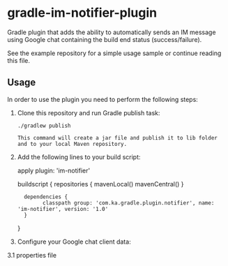 gradle-im-notifier-plugin
=========================

Gradle plugin that adds the ability to automatically sends an IM message using Google chat containing the build end status (success/failure).

See the example repository for a simple usage sample or continue reading this file.

Usage
-----

In order to use the plugin you need to perform the following steps:

1.  Clone this repository and run Gradle publish task:
  
  		./gradlew publish
  
		This command will create a jar file and publish it to lib folder and to your local Maven repository.

2.  Add the following lines to your build script:

    apply plugin: 'im-notifier'

    buildscript {
	      repositories {
		        mavenLocal()
		        mavenCentral()
	      }

	      dependencies {
		        classpath group: 'com.ka.gradle.plugin.notifier', name: 'im-notifier', version: '1.0'
	      }
    }
    
3.  Configure your Google chat client data:

3.1  properties file

